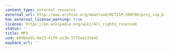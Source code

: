 ```yaml
---
content_type: external-resource
external_url: http://www.archive.org/download/MIT21M.380F08/proj_ssp_6.mp3
has_external_license_warning: true
license: https://en.wikipedia.org/wiki/All_rights_reserved
status: ''
title: MP3
uid: b69b6e91-8e23-41f6-a13b-5775aa131643
wayback_url: ''
---
```

